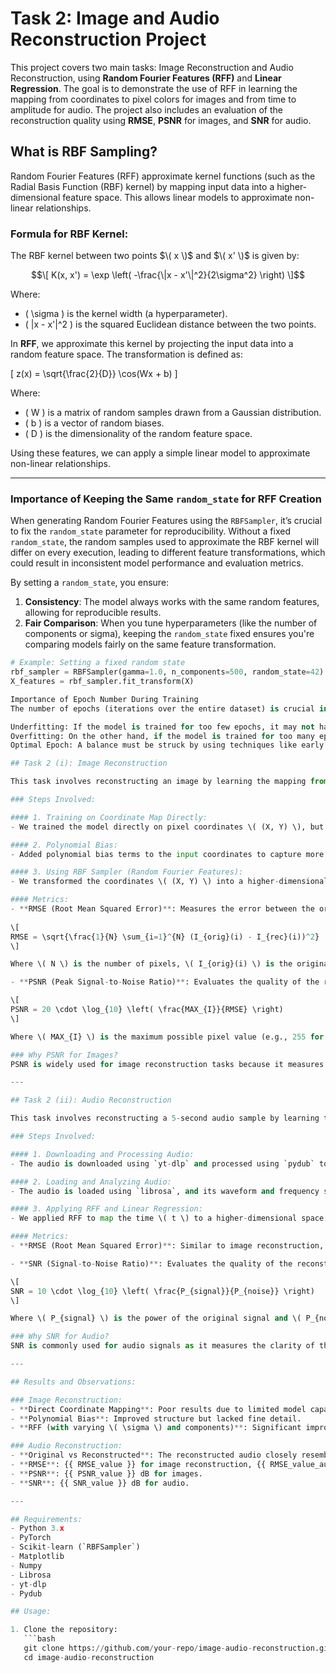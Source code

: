 # Task 2: Image and Audio Reconstruction Project

This project covers two main tasks: Image Reconstruction and Audio Reconstruction, using **Random Fourier Features (RFF)** and **Linear Regression**. The goal is to demonstrate the use of RFF in learning the mapping from coordinates to pixel colors for images and from time to amplitude for audio. The project also includes an evaluation of the reconstruction quality using **RMSE**, **PSNR** for images, and **SNR** for audio.

## What is RBF Sampling?

Random Fourier Features (RFF) approximate kernel functions (such as the Radial Basis Function (RBF) kernel) by mapping input data into a higher-dimensional feature space. This allows linear models to approximate non-linear relationships. 

### Formula for RBF Kernel:
The RBF kernel between two points $\( x \)$ and $\( x' \)$ is given by:

$$\[
K(x, x') = \exp \left( -\frac{\|x - x'\|^2}{2\sigma^2} \right)
\]$$

Where:
- \( \sigma \) is the kernel width (a hyperparameter).
- \( \|x - x'\|^2 \) is the squared Euclidean distance between the two points.

In **RFF**, we approximate this kernel by projecting the input data into a random feature space. The transformation is defined as:

\[
z(x) = \sqrt{\frac{2}{D}} \cos(Wx + b)
\]

Where:
- \( W \) is a matrix of random samples drawn from a Gaussian distribution.
- \( b \) is a vector of random biases.
- \( D \) is the dimensionality of the random feature space.

Using these features, we can apply a simple linear model to approximate non-linear relationships.

---
### Importance of Keeping the Same `random_state` for RFF Creation

When generating Random Fourier Features using the `RBFSampler`, it’s crucial to fix the `random_state` parameter for reproducibility. Without a fixed `random_state`, the random samples used to approximate the RBF kernel will differ on every execution, leading to different feature transformations, which could result in inconsistent model performance and evaluation metrics.

By setting a `random_state`, you ensure:
1. **Consistency**: The model always works with the same random features, allowing for reproducible results.
2. **Fair Comparison**: When you tune hyperparameters (like the number of components or sigma), keeping the `random_state` fixed ensures you're comparing models fairly on the same feature transformation.

```python
# Example: Setting a fixed random state
rbf_sampler = RBFSampler(gamma=1.0, n_components=500, random_state=42)
X_features = rbf_sampler.fit_transform(X)

Importance of Epoch Number During Training
The number of epochs (iterations over the entire dataset) is crucial in model training as it affects the convergence and performance of the model:

Underfitting: If the model is trained for too few epochs, it may not have enough iterations to learn the underlying patterns, leading to underfitting (poor training and test performance).
Overfitting: On the other hand, if the model is trained for too many epochs, it may start to overfit the training data, capturing noise and reducing generalization on unseen data.
Optimal Epoch: A balance must be struck by using techniques like early stopping, where training is halted when the validation error stops decreasing, ensuring the model generalizes well.

## Task 2 (i): Image Reconstruction

This task involves reconstructing an image by learning the mapping from pixel coordinates \( (X, Y) \) to pixel colors \( (R, G, B) \) using Random Fourier Features and Linear Regression.

### Steps Involved:

#### 1. Training on Coordinate Map Directly:
- We trained the model directly on pixel coordinates \( (X, Y) \), but the reconstruction quality was poor.

#### 2. Polynomial Bias:
- Added polynomial bias terms to the input coordinates to capture more complex relationships. This showed some improvement but was still not sufficient.

#### 3. Using RBF Sampler (Random Fourier Features):
- We transformed the coordinates \( (X, Y) \) into a higher-dimensional space using an RBF sampler. By experimenting with different values of \( \sigma \) and the number of components, we achieved significantly better results.

#### Metrics:
- **RMSE (Root Mean Squared Error)**: Measures the error between the original and reconstructed images.
  
\[
RMSE = \sqrt{\frac{1}{N} \sum_{i=1}^{N} (I_{orig}(i) - I_{rec}(i))^2}
\]

Where \( N \) is the number of pixels, \( I_{orig}(i) \) is the original pixel value, and \( I_{rec}(i) \) is the reconstructed pixel value.

- **PSNR (Peak Signal-to-Noise Ratio)**: Evaluates the quality of the reconstructed image compared to the original. It is given by:

\[
PSNR = 20 \cdot \log_{10} \left( \frac{MAX_{I}}{RMSE} \right)
\]

Where \( MAX_{I} \) is the maximum possible pixel value (e.g., 255 for 8-bit images).

### Why PSNR for Images?
PSNR is widely used for image reconstruction tasks because it measures the ratio between the maximum possible pixel value and the reconstruction error. A higher PSNR indicates a closer resemblance between the reconstructed and original image.

---

## Task 2 (ii): Audio Reconstruction

This task involves reconstructing a 5-second audio sample by learning the mapping from time \( t \) to amplitude \( A \) using Random Fourier Features and Linear Regression.

### Steps Involved:

#### 1. Downloading and Processing Audio:
- The audio is downloaded using `yt-dlp` and processed using `pydub` to crop a 5-second sample.

#### 2. Loading and Analyzing Audio:
- The audio is loaded using `librosa`, and its waveform and frequency spectrum are visualized.

#### 3. Applying RFF and Linear Regression:
- We applied RFF to map the time \( t \) to a higher-dimensional space and trained a Linear Regression model to learn the mapping from \( t \) to \( A \).

#### Metrics:
- **RMSE (Root Mean Squared Error)**: Similar to image reconstruction, RMSE quantifies the reconstruction error between the original and reconstructed audio.

- **SNR (Signal-to-Noise Ratio)**: Evaluates the quality of the reconstructed audio by comparing the signal's power to the noise's power. It is given by:

\[
SNR = 10 \cdot \log_{10} \left( \frac{P_{signal}}{P_{noise}} \right)
\]

Where \( P_{signal} \) is the power of the original signal and \( P_{noise} \) is the power of the noise (difference between the original and reconstructed signals).

### Why SNR for Audio?
SNR is commonly used for audio signals as it measures the clarity of the signal relative to the background noise. A higher SNR indicates better audio reconstruction quality.

---

## Results and Observations:

### Image Reconstruction:
- **Direct Coordinate Mapping**: Poor results due to limited model capacity.
- **Polynomial Bias**: Improved structure but lacked fine detail.
- **RFF (with varying \( \sigma \) and components)**: Significant improvement in capturing details and overall structure.

### Audio Reconstruction:
- **Original vs Reconstructed**: The reconstructed audio closely resembles the original, with minor errors in amplitude.
- **RMSE**: {{ RMSE_value }} for image reconstruction, {{ RMSE_value_audio }} for audio reconstruction.
- **PSNR**: {{ PSNR_value }} dB for images.
- **SNR**: {{ SNR_value }} dB for audio.

---

## Requirements:
- Python 3.x
- PyTorch
- Scikit-learn (`RBFSampler`)
- Matplotlib
- Numpy
- Librosa
- yt-dlp
- Pydub

## Usage:

1. Clone the repository:
   ```bash
   git clone https://github.com/your-repo/image-audio-reconstruction.git
   cd image-audio-reconstruction
